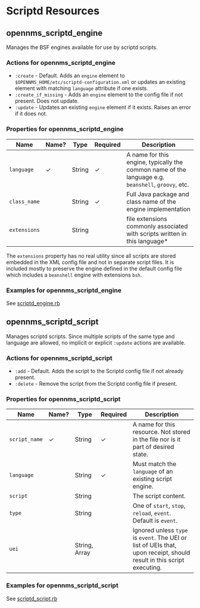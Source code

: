# Scriptd Resources

## opennms\_scriptd\_engine

Manages the BSF engines available for use by scriptd scripts.

### Actions for opennms\_scriptd\_engine

* `:create` - Default. Adds an `engine` element to `$OPENNMS_HOME/etc/scriptd-configuration.xml` or updates an existing element with matching `language` attribute if one exists.
* `:create_if_missing` - Adds an `engine` element to the config file if not present. Does not update.
* `:update` - Updates an existing `engine` element if it exists. Raises an error if it does not.

### Properties for opennms\_scriptd\_engine

| Name | Name? | Type | Required | Description |
| ---- | ----- | ---- | -------- | ----------- |
| `language` | ✓ | String | ✓ | A name for this engine, typically the common name of the language e.g. `beanshell`, `groovy`, etc. |
| `class_name` | | String | ✓ | Full Java package and class name of the engine implementation |
| `extensions` | | String | | file extensions commonly associated with scripts written in this language\* |

The `extensions` property has no real utility since all scripts are stored embedded in the XML config file and not in separate script files.
It is included mostly to preserve the engine defined in the default config file which includes a `beanshell` engine with extensions `bsh`.

### Examples for opennms\_scriptd\_engine

See [scriptd\_engine.rb](../test/fixtures/cookbooks/opennms_resource_tests/recipes/scriptd_engine.rb)

## opennms\_scriptd\_script

Manages scriptd scripts. Since multiple scripts of the same type and language are allowed, no implicit or explicit `:update` actions are available.

### Actions for opennms\_scriptd\_script

* `:add` - Default. Adds the script to the Scriptd config file if not already present.
* `:delete` - Remove the script from the Scriptd config file if present.

### Properties for opennms\_scriptd\_script

| Name | Name? | Type | Required | Description |
| ---- | ----- | ---- | -------- | ----------- |
| `script_name` | ✓ | String | ✓ | A name for this resource. Not stored in the file nor is it part of desired state. |
| `language` | | String | ✓ | Must match the `language` of an existing script engine. |
| `script` | | String | | The script content. |
| `type` | | String | | One of `start`, `stop`, `reload`, `event`. Default is `event`. |
| `uei` | | String, Array | | Ignored unless `type` is `event`. The UEI or list of UEIs that, upon receipt, should result in this script executing. |

### Examples for opennms\_scriptd\_script

See [scriptd\_script.rb](../test/fixtures/cookbooks/opennms_resource_tests/recipes/scriptd_script.rb)
